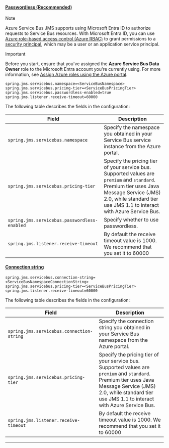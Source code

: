 #### [Passwordless (Recommended)](#tab/passwordless)

> [!NOTE]
> Azure Service Bus JMS supports using Microsoft Entra ID to authorize requests to Service Bus resources. With Microsoft Entra ID, you can use [Azure role-based access control (Azure RBAC)](/azure/role-based-access-control/overview) to grant permissions to a [security principal](/azure/active-directory/develop/app-objects-and-service-principals#service-principal-object), which may be a user or an application service principal.

> [!IMPORTANT]
> Before you start, ensure that you've assigned the **Azure Service Bus Data Owner** role to the Microsoft Entra account you're currently using. For more information, see [Assign Azure roles using the Azure portal](/azure/role-based-access-control/role-assignments-portal).

   ```properties
   spring.jms.servicebus.namespace=<ServiceBusNamespace>
   spring.jms.servicebus.pricing-tier=<ServiceBusPricingTier>
   spring.jms.servicebus.passwordless-enabled=true
   spring.jms.listener.receive-timeout=60000
   ```

The following table describes the fields in the configuration:

| Field                                        | Description                                                                                                                                                                                              |
|----------------------------------------------|----------------------------------------------------------------------------------------------------------------------------------------------------------------------------------------------------------|
| `spring.jms.servicebus.namespace`  | Specify the namespace you obtained in your Service Bus service instance from the Azure portal.                                                                                                           |
| `spring.jms.servicebus.pricing-tier` | Specify the pricing tier of your service bus. Supported values are `premium` and `standard`. Premium tier uses Java Message Service (JMS) 2.0, while standard tier use JMS 1.1 to interact with Azure Service Bus. |
| `spring.jms.servicebus.passwordless-enabled` | Specify whether to use passwordless.                                                                                                                                                                     |
| `spring.jms.listener.receive-timeout`        | By default the receive timeout value is 1000. We recommend that you set it to 60000                                                                                                                      |                                                                                         

#### [Connection string](#tab/connection-string)

   ```properties
   spring.jms.servicebus.connection-string=<ServiceBusNamespaceConnectionString>
   spring.jms.servicebus.pricing-tier=<ServiceBusPricingTier>
   spring.jms.listener.receive-timeout=60000
   ```

The following table describes the fields in the configuration:

| Field                                     | Description                                                                                                                                                                                              |
|-------------------------------------------|----------------------------------------------------------------------------------------------------------------------------------------------------------------------------------------------------------|
| `spring.jms.servicebus.connection-string` | Specify the connection string you obtained in your Service Bus namespace from the Azure portal.                                                                                                          |
| `spring.jms.servicebus.pricing-tier`      | Specify the pricing tier of your service bus. Supported values are `premium` and `standard`. Premium tier uses Java Message Service (JMS) 2.0, while standard tier use JMS 1.1 to interact with Azure Service Bus. |
| `spring.jms.listener.receive-timeout`        | By default the receive timeout value is 1000. We recommend that you set it to 60000                                                                                                                      |                                                                                       

---
